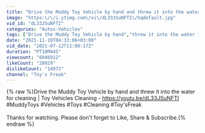 ```yaml
---
title: "Drive the Muddy Toy Vehicle by hand and threw it into the water for cleaning | Toy Vehicles Cleaning"
image: "https:\/\/i.ytimg.com\/vi\/dL33JSuNFTI\/hqdefault.jpg"
vid_id: "dL33JSuNFTI"
categories: "Autos-Vehicles"
tags: ["Drive the Muddy Toy Vehicle by hand","threw it into the water for cleaning","Toy Vehicles Cleaning"]
date: "2021-11-19T04:33:06+03:00"
vid_date: "2021-07-12T11:00:17Z"
duration: "PT10M44S"
viewcount: "6046912"
likeCount: "28929"
dislikeCount: "14972"
channel: "Toy's Freak"
---
```

{% raw %}Drive the Muddy Toy Vehicle by hand and threw it into the water for cleaning | Toy Vehicles Cleaning - <a rel="nofollow" target="blank" href="https://youtu.be/dL33JSuNFTI">https://youtu.be/dL33JSuNFTI</a><br />#MuddyToys #Vehicles #Toys #Cleaning #Toy'sFreak<br /><br />Thanks for watching. Please don't forget to Like, Share &amp; Subscribe.{% endraw %}
